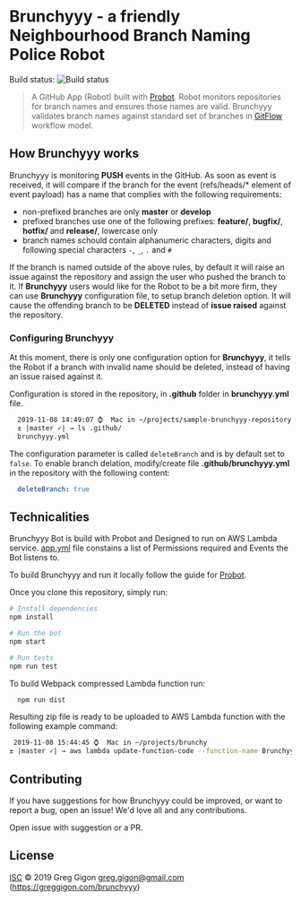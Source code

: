 # Brunchyyy - a friendly Neighbourhood Branch Naming Police Robot

Build status: ![Build status](https://github.com/greggigon/brunchyyy/workflows/Test%20and%20Lint/badge.svg)

> A GitHub App (Robot) built with [Probot](https://github.com/probot/probot).
> Robot monitors repositories for branch names and ensures those names are valid.
> Brunchyyy validates branch names against standard set of branches in [GitFlow](https://www.atlassian.com/git/tutorials/comparing-workflows/gitflow-workflow) workflow model.

## How Brunchyyy works

Brunchyyy is monitoring **PUSH** events in the GitHub. As soon as event is received, it will compare if the branch for the event (refs/heads/* element of event payload) has a name that complies with the following requirements:

* non-prefixed branches are only **master** or **develop**
* prefixed branches use one of the following prefixes: **feature/**, **bugfix/**, **hotfix/** and **release/**, lowercase only
* branch names schould contain alphanumeric characters, digits and following special characters `-`, `_`, `.` and `#`

If the branch is named outside of the above rules, by default it will raise an issue against the repository and assign the user who pushed the branch to it.
If **Brunchyyy** users would like for the Robot to be a bit more firm, they can use **Brunchyyy** configuration file, to setup branch deletion option.
It will cause the offending branch to be **DELETED** instead of **issue raised** against the repository.

### Configuring Brunchyyy

At this moment, there is only one configuration option for **Brunchyyy**, it tells the Robot if a branch with invalid name should be deleted, instead of having an issue raised against it.

Configuration is stored in the repository, in **.github** folder in **brunchyyy.yml** file.

```bash
  2019-11-08 14:49:07 ⌚  Mac in ~/projects/sample-brunchyyy-repository
  ± |master ✓| → ls .github/
  brunchyyy.yml
```

The configuration parameter is called `deleteBranch` and is by default set to `false`.
To enable branch delation, modify/create file **.github/brunchyyy.yml** in the repository with the following content:

```yaml
  deleteBranch: true
```

## Technicalities

Brunchyyy Bot is build with Probot and Designed to run on AWS Lambda service. [app.yml](app.yml) file constains a list of Permissions required and Events the Bot listens to.

To build Brunchyyy and run it locally follow the guide for [Probot](https://probot.github.io/docs/development/).

Once you clone this repository, simply run:

```sh
# Install dependencies
npm install

# Run the bot
npm start

# Run tests
npm run test
```

To build Webpack compressed Lambda function run:

```sh
  npm run dist
```

Resulting zip file is ready to be uploaded to AWS Lambda function with the following example command:

```sh
 2019-11-08 15:44:45 ⌚  Mac in ~/projects/brunchy
± |master ✓| → aws lambda update-function-code --function-name Brunchyyy --zip-file fileb://brunchyyy.bundle.zip
```

## Contributing

If you have suggestions for how Brunchyyy could be improved, or want to report a bug, open an issue! We'd love all and any contributions.

Open issue with suggestion or a PR.

## License

[ISC](LICENSE) © 2019 Greg Gigon <greg.gigon@gmail.com> (https://greggigon.com/brunchyyy)

